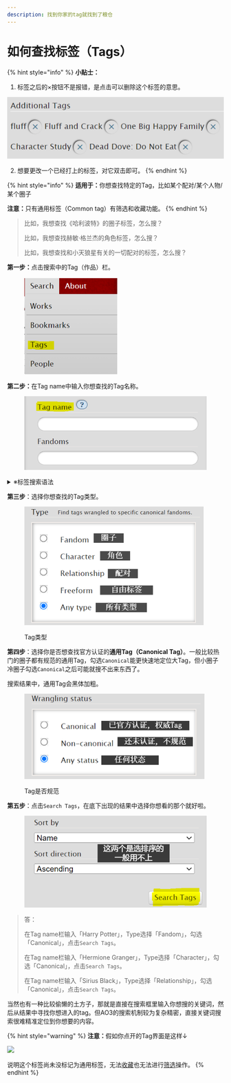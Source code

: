 ```yaml
---
description: 找到你家的tag就找到了粮仓
---
```


# 如何查找标签（Tags）

{% hint style="info" %}
**小贴士：**

1. 标签之后的×按钮不是报错，是点击可以删除这个标签的意思。

![](<../../.gitbook/assets/image (14).png>)

2. 想要更改一个已经打上的标签，对它双击即可。
{% endhint %}

{% hint style="info" %}
**适用于：**&#x4F60;想查找特定的Tag，比如某个配对/某个人物/某个圈子

**注意：**&#x53EA;有通用标签（Common tag）有筛选和收藏功能。
{% endhint %}

> 比如，我想查找《哈利波特》的圈子标签，怎么搜？
>
> 比如，我想查找赫敏·格兰杰的角色标签，怎么搜？
>
> 比如，我想查找和小天狼星有关的一切配对的标签，怎么搜？

**第一步：**&#x70B9;击搜索中的Tag（作品）栏。

<figure><img src="../../.gitbook/assets/image (12).png" alt="" width="216"><figcaption></figcaption></figure>

**第二步：**&#x5728;Tag name中输入你想查找的Tag名称。

<figure><img src="../../.gitbook/assets/image (19).png" alt="" width="438"><figcaption></figcaption></figure>

<details>

<summary>※标签搜索语法</summary>

1. **「\*」符号代表任意字符：**&#x5047;如你输入「book\*」，返回的结果会包括「book」「books」和「booking」
2. **空格的作用与「AND」相同：**&#x8F93;入「Harry Potter」会获得「Harry Potter」和「Harry James Potter」，但不会有「Harry」这个单独的词
3. **「||」代表「或者（不互斥）」**：输入「Harry || Potter」会找到「Harry」「Harry Potter」和「Potter」
4. **「"」用于精确搜索：**&#x82F1;文双引号中的词语不会分开且顺序不变，如输入"Harry Lockhart"只会返回"Harry Lockhart"而不是Harry Potter/Gilderoy Lockhart
5. **「NOT」代表筛除：**&#x8F93;入「Harry NOT Lockhart」会返回「Harry Potter」，但会筛除包含「Lockhart」的标签，比如「Gilderoy Lockhart/Harry Potter」

</details>

**第三步**：选择你想查找的Tag类型。

<figure><img src="../../.gitbook/assets/image (21) (1).png" alt="" width="417"><figcaption><p>Tag类型</p></figcaption></figure>

**第四步**：选择你是否想查找官方认证的**通用Tag（Canonical Tag）**。一般比较热门的圈子都有规范的通用Tag，勾选`Canonical`能更快速地定位大Tag，但小圈子冷圈子勾选`Canonical`之后可能就搜不出来东西了。

搜索结果中，通用Tag会黑体加粗。

<figure><img src="../../.gitbook/assets/image (22) (1).png" alt="" width="419"><figcaption><p>Tag是否规范</p></figcaption></figure>

**第五步**：点击`Search Tags`，在底下出现的结果中选择你想看的那个就好啦。

<figure><img src="../../.gitbook/assets/image (23).png" alt=""><figcaption></figcaption></figure>

> 答：
>
> 在Tag name栏输入「Harry Potter」，Type选择「Fandom」，勾选「Canonical」，点击`Search Tags`。
>
> 在Tag name栏输入「Hermione Granger」，Type选择「Character」，勾选「Canonical」，点击`Search Tags`。
>
> 在Tag name栏输入「Sirius Black」，Type选择「Relationship」，勾选「Canonical」，点击`Search Tags`。



当然也有一种比较偷懒的土方子，那就是直接在搜索框里输入你想搜的关键词，然后从结果中寻找你想进入的tag。但AO3的搜索机制较为复杂精密，直接关键词搜索很难精准定位到你想要的内容。



{% hint style="warning" %}
**注意：**&#x5047;如你点开的Tag界面是这样↓

![](broken-reference)

说明这个标签尚未没标记为通用标签，无法[收藏](../../ru-he-chi-fan-jin-jie-ban/ru-he-shou-cang-biao-qian.md)也无法进行[筛选](shai-xuan-gong-neng-filter.md)操作。
{% endhint %}
